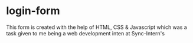 # login-form

This form is created with the help of HTML, CSS & Javascript which was a task given to me being a web development inten at Sync-Intern's
